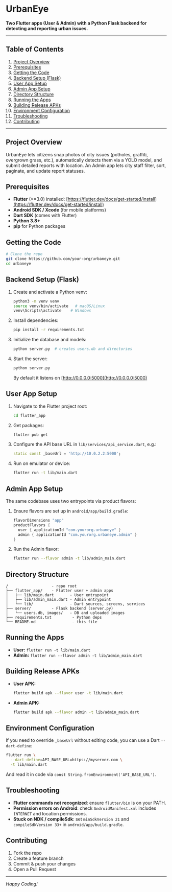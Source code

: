 # UrbanEye

**Two Flutter apps (User & Admin) with a Python Flask backend for detecting and reporting urban issues.**

---

## Table of Contents

1. [Project Overview](#project-overview)
2. [Prerequisites](#prerequisites)
3. [Getting the Code](#getting-the-code)
4. [Backend Setup (Flask)](#backend-setup-flask)
5. [User App Setup](#user-app-setup)
6. [Admin App Setup](#admin-app-setup)
7. [Directory Structure](#directory-structure)
8. [Running the Apps](#running-the-apps)
9. [Building Release APKs](#building-release-apks)
10. [Environment Configuration](#environment-configuration)
11. [Troubleshooting](#troubleshooting)
12. [Contributing](#contributing)

---

## Project Overview

UrbanEye lets citizens snap photos of city issues (potholes, graffiti, overgrown grass, etc.), automatically detects them via a YOLO model, and submit detailed reports with location. An Admin app lets city staff filter, sort, paginate, and update report statuses.

## Prerequisites

* **Flutter** (>=3.0) installed: [https://flutter.dev/docs/get-started/install](https://flutter.dev/docs/get-started/install)
* **Android SDK / Xcode** (for mobile platforms)
* **Dart SDK** (comes with Flutter)
* **Python 3.8+**
* **pip** for Python packages

## Getting the Code

```bash
# Clone the repo
git clone https://github.com/your-org/urbaneye.git
cd urbaneye
```

## Backend Setup (Flask)

1. Create and activate a Python venv:

   ```bash
   python3 -m venv venv
   source venv/bin/activate   # macOS/Linux
   venv\Scripts\activate    # Windows
   ```
2. Install dependencies:

   ```bash
   pip install -r requirements.txt
   ```
3. Initialize the database and models:

   ```bash
   python server.py  # creates users.db and directories
   ```
4. Start the server:

   ```bash
   python server.py
   ```

   By default it listens on [http://0.0.0.0:5000](http://0.0.0.0:5000)

## User App Setup

1. Navigate to the Flutter project root:

   ```bash
   cd flutter_app
   ```
2. Get packages:

   ```bash
   flutter pub get
   ```
3. Configure the API base URL in `lib/services/api_service.dart`, e.g.:

   ```dart
   static const _baseUrl = 'http://10.0.2.2:5000';
   ```
4. Run on emulator or device:

   ```bash
   flutter run -t lib/main.dart
   ```

## Admin App Setup

The same codebase uses two entrypoints via product flavors:

1. Ensure flavors are set up in `android/app/build.gradle`:

   ```groovy
   flavorDimensions "app"
   productFlavors {
     user { applicationId "com.yourorg.urbaneye" }
     admin { applicationId "com.yourorg.urbaneye.admin" }
   }
   ```
2. Run the Admin flavor:

   ```bash
   flutter run --flavor admin -t lib/admin_main.dart
   ```

## Directory Structure

```
/                   - repo root
├── flutter_app/    - Flutter user + admin apps
│   ├── lib/main.dart       - User entrypoint
│   ├── lib/admin_main.dart - Admin entrypoint
│   └── lib/                - Dart sources, screens, services
├── server/         - Flask backend (server.py)
│   └── users.db, images/   - DB and uploaded images
├── requirements.txt         - Python deps
└── README.md                - this file
```

## Running the Apps

* **User:** `flutter run -t lib/main.dart`
* **Admin:** `flutter run --flavor admin -t lib/admin_main.dart`

## Building Release APKs

* **User APK:**

  ```bash
  flutter build apk --flavor user -t lib/main.dart
  ```
* **Admin APK:**

  ```bash
  flutter build apk --flavor admin -t lib/admin_main.dart
  ```

## Environment Configuration

If you need to override `_baseUrl` without editing code, you can use a Dart `--dart-define`:

```bash
flutter run \
  --dart-define=API_BASE_URL=https://myserver.com \
  -t lib/main.dart
```

And read it in code via `const String.fromEnvironment('API_BASE_URL')`.

## Troubleshooting

* **Flutter commands not recognized**: ensure `flutter/bin` is on your PATH.
* **Permission errors on Android**: check `AndroidManifest.xml` includes `INTERNET` and location permissions.
* **Stuck on NDK / compileSdk**: set `minSdkVersion 21` and `compileSdkVersion 33+` in `android/app/build.gradle`.

## Contributing

1. Fork the repo
2. Create a feature branch
3. Commit & push your changes
4. Open a Pull Request

---

*Happy Coding!*
